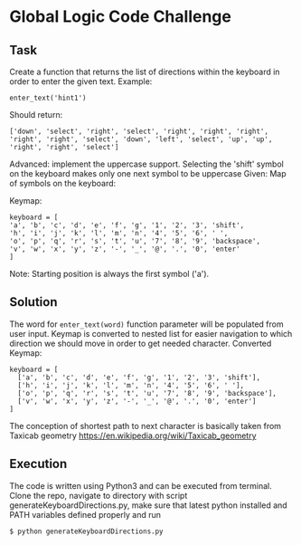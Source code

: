 # Global Logic Code Challenge
 
## Task
Create a function that returns the list of directions within the keyboard in order to enter the given text. 
Example: 
```
enter_text('hint1')
```

Should return: 
```
['down', 'select', 'right', 'select', 'right', 'right', 'right', 'right', 'right', 'select', 'down', 'left', 'select', 'up', 'up', 'right', 'right', 'select']
```

Advanced: implement the uppercase support. Selecting the 'shift' symbol on the keyboard makes only one next symbol to be uppercase	Given: Map of symbols on the keyboard:

Keymap:
```
keyboard = [
'a', 'b', 'c', 'd', 'e', 'f', 'g', '1', '2', '3', 'shift',
'h', 'i', 'j', 'k', 'l', 'm', 'n', '4', '5', '6', ' ',
'o', 'p', 'q', 'r', 's', 't', 'u', '7', '8', '9', 'backspace',
'v', 'w', 'x', 'y', 'z', '-', '_', '@', '.', '0', 'enter'
]
```

Note: Starting position is always the first symbol ('a').

## Solution
The word for `enter_text(word)` function parameter will be populated from user input.
Keymap is converted to nested list for easier navigation to which direction we should move in order to get needed character. 
Converted Keymap:
```
keyboard = [
  ['a', 'b', 'c', 'd', 'e', 'f', 'g', '1', '2', '3', 'shift'],
  ['h', 'i', 'j', 'k', 'l', 'm', 'n', '4', '5', '6', ' '],
  ['o', 'p', 'q', 'r', 's', 't', 'u', '7', '8', '9', 'backspace'],
  ['v', 'w', 'x', 'y', 'z', '-', '_', '@', '.', '0', 'enter']
]
```
The conception of shortest path to next character is basically taken from Taxicab geometry https://en.wikipedia.org/wiki/Taxicab_geometry

## Execution
The code is written using Python3 and can be executed from terminal.
Clone the repo, navigate to directory with script generateKeyboardDirections.py, make sure that latest python installed and PATH variables defined properly and run
```
$ python generateKeyboardDirections.py
```
